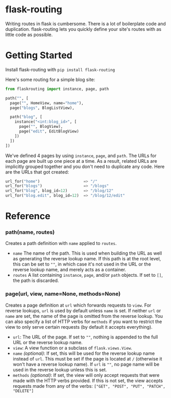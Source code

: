 # flask-routing

Writing routes in flask is cumbersome. There is a lot of boilerplate code and duplication. flask-routing lets you quickly define your site's routes with as little code as possible.

# Getting Started

Install flask-routing with `pip install flask-routing`

Here's some routing for a simple blog site:

```python
from flaskrouting import instance, page, path

path("", [
  page("", HomeView, name="home"),
  page("blogs", BlogListView),

  path("blog", [
    instance("<int:blog_id>", [
      page("", BlogView),
      page("edit", EditBlogView)
    ])
  ])
])
```

We've defined 4 pages by using `instance`, `page`, and `path`. The URLs for each page are built up one piece at a time. As a result, related URLs are implicitly grouped together and you don't need to duplicate any code. Here are the URLs that got created:

```python
url_for("home")                   => "/"
url_for("blogs")                  => "/blogs"
url_for("blog", blog_id=12)       => "/blog/12"
url_for("blog.edit", blog_id=12)  => "/blog/12/edit"
```

# Reference

### path(name, routes)

Creates a path definition with `name` applied to `routes`. 

- `name` The name of the path. This is used when building the URL as well as generating the reverse lookup name. If this path is at the root level, this can be set to `""`, in which case it's not used in the URL or the reverse lookup name, and merely acts as a container.
- `routes` A list containing `instance`, `page`, and/or `path` objects. If set to `[]`, the path is discarded.

### page(url, view, name=None, methods=None)

Creates a page definition at `url` which forwards requests to `view`. For reverse lookups, `url` is used by default unless `name` is set. If neither `url` or `name` are set, the name of the page is omitted from the reverse lookup. You can also specify a list of HTTP verbs for `methods` if you want to restrict the view to only serve certain requests (by default it accepts everything).

- `url`: The URL of the page. If set to `""`, nothing is appended to the full URL or the reverse lookup name.
- `view`: A view function or a subclass of `flask.views.View`.
- `name` *(optional)*: If set, this will be used for the reverse lookup name instead of `url`. This must be set if the page is located at `/` (otherwise it won't have a reverse lookup name). If `url` is `""`, no page name will be used in the reverse lookup unless this is set.
- `methods` *(optional)*: If set, the view will only accept requests that were made with the HTTP verbs provided. If this is not set, the view accepts requests made from any of the verbs: `["GET", "POST", "PUT", "PATCH", "DELETE"]`